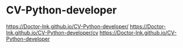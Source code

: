 # CV-Python-developer
https://Doctor-Ink.github.io/CV-Python-developer/
https://Doctor-Ink.github.io/CV-Python-developer/cv
https://Doctor-Ink.github.io/CV-Python-developer
